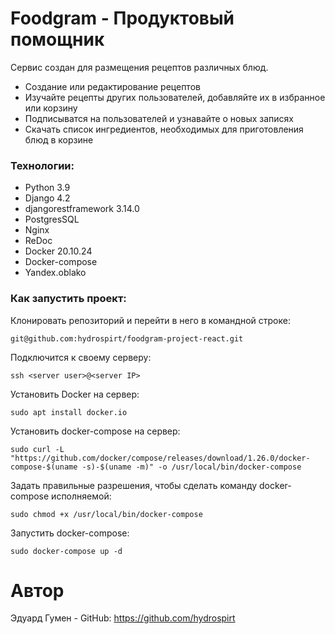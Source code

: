 # Foodgram - Продуктовый помощник

Сервис создан для размещения рецептов различных блюд.

- Создание или редактирование рецептов
- Изучайте рецепты других пользователей, добавляйте их в избранное или корзину
- Подписыватся на пользователей и узнавайте о новых записях
- Скачать список ингредиентов, необходимых для приготовления блюд в корзине

### Технологии:
- Python 3.9
- Django 4.2
- djangorestframework 3.14.0
- PostgresSQL
- Nginx
- ReDoc
- Docker 20.10.24
- Docker-compose
- Yandex.oblako

### Как запустить проект:

Клонировать репозиторий и перейти в него в командной строке:

```
git@github.com:hydrospirt/foodgram-project-react.git
```
Подключится к своему серверу:
```
ssh <server user>@<server IP>
```
Установить Docker на сервер:
```
sudo apt install docker.io
```
Установить docker-compose на сервер:
```
sudo curl -L "https://github.com/docker/compose/releases/download/1.26.0/docker-compose-$(uname -s)-$(uname -m)" -o /usr/local/bin/docker-compose
```
Задать правильные разрешения, чтобы сделать команду docker-compose исполняемой:
```
sudo chmod +x /usr/local/bin/docker-compose
```
Запустить docker-compose:
```
sudo docker-compose up -d
```


# Автор
Эдуард Гумен - GitHub: https://github.com/hydrospirt